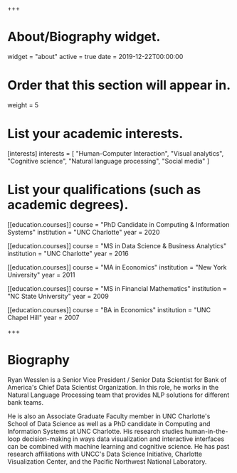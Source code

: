 +++
# About/Biography widget.
widget = "about"
active = true
date = 2019-12-22T00:00:00

# Order that this section will appear in.
weight = 5

# List your academic interests.
[interests]
  interests = [
    "Human-Computer Interaction",
    "Visual analytics",
    "Cognitive science",
    "Natural language processing",
    "Social media"
  ]

# List your qualifications (such as academic degrees).
[[education.courses]]
  course = "PhD Candidate in Computing & Information Systems"
  institution = "UNC Charlotte"
  year = 2020

[[education.courses]]
  course = "MS in Data Science & Business Analytics"
  institution = "UNC Charlotte"
  year = 2016
  
[[education.courses]]
  course = "MA in Economics"
  institution = "New York University"
  year = 2011
  
[[education.courses]]
  course = "MS in Financial Mathematics"
  institution = "NC State University"
  year = 2009

[[education.courses]]
  course = "BA in Economics"
  institution = "UNC Chapel Hill"
  year = 2007
 
+++

# Biography

Ryan Wesslen is a Senior Vice President / Senior Data Scientist for Bank of America's Chief Data Scientist Organization. In this role, he works in the Natural Language Processing team that provides NLP solutions for different bank teams. 

He is also an Associate Graduate Faculty member in UNC Charlotte's School of Data Science as well as a PhD candidate in Computing and Information Systems at UNC Charlotte. His research studies human-in-the-loop decision-making in ways data visualization and interactive interfaces can be combined with machine learning and cognitive science. He has past research affiliations with UNCC's Data Science Initiative, Charlotte Visualization Center, and the Pacific Northwest National Laboratory. 


